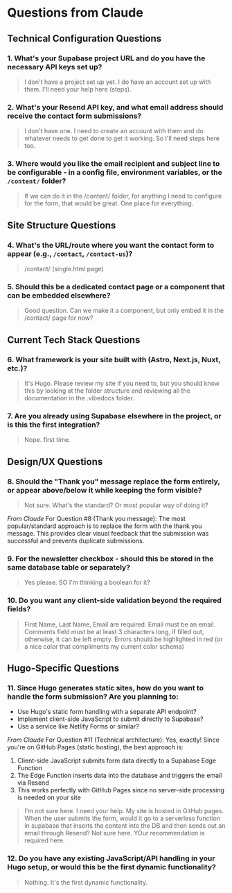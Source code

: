 # Questions from Claude

## Technical Configuration Questions

### 1. What's your Supabase project URL and do you have the necessary API keys set up?
>I don't have a project set up yet.  I do have an account set up with them.  I'll need your help here (steps).

### 2. What's your Resend API key, and what email address should receive the contact form submissions?
>I don't have one.  I need to create an account with them and do whatever needs to get done to get it working.  So I'll need steps here too.

### 3. Where would you like the email recipient and subject line to be configurable - in a config file, environment variables, or the `/content/` folder?
> If we can do it in the /content/ folder, for anything I need to configure for the form, that would be great.  One place for everything.

## Site Structure Questions

### 4. What's the URL/route where you want the contact form to appear (e.g., `/contact`, `/contact-us`)?
> /contact/ (single.html page)

### 5. Should this be a dedicated contact page or a component that can be embedded elsewhere?
> Good question. Can we make it a component, but only embed it in the /contact/ page for now?

## Current Tech Stack Questions

### 6. What framework is your site built with (Astro, Next.js, Nuxt, etc.)?
> It's Hugo.  Please review my site if you need to, but you should know this by looking at the folder structure and reviewing all the documentation in the .vibedocs folder.

### 7. Are you already using Supabase elsewhere in the project, or is this the first integration?
> Nope. first time.

## Design/UX Questions

### 8. Should the "Thank you" message replace the form entirely, or appear above/below it while keeping the form visible?
> Not sure.  What's the standard?  Or most popular way of doing it?

*From Claude* For Question #8 (Thank you message): The most popular/standard approach is to replace the form with the thank you
  message. This provides clear visual feedback that the submission was successful and prevents duplicate submissions.

### 9. For the newsletter checkbox - should this be stored in the same database table or separately?
> Yes please.  SO I'm thinking a boolean for it?

### 10. Do you want any client-side validation beyond the required fields?
> First Name, Last Name, Email are required.  Email must be an email.  Comments field must be at least 3 characters long, if filled out, otherwise, it can be left empty.   Errors should be highlighted in red (or a nice color that compliments my current color schema)

## Hugo-Specific Questions

### 11. Since Hugo generates static sites, how do you want to handle the form submission? Are you planning to:
- Use Hugo's static form handling with a separate API endpoint?
- Implement client-side JavaScript to submit directly to Supabase?
- Use a service like Netlify Forms or similar?

*From Claude* For Question #11 (Technical architecture): Yes, exactly! Since you're on GitHub Pages (static hosting), the best
  approach is:
  1. Client-side JavaScript submits form data directly to a Supabase Edge Function
  2. The Edge Function inserts data into the database and triggers the email via Resend
  3. This works perfectly with GitHub Pages since no server-side processing is needed on your site

> I'm not sure here. I need your help.   My site is hosted in GitHub pages.  When the user submits the form, would it go to a serverless function in supabase that inserts the content into the DB and then sends out an email through Resend?  Not sure here.  YOur recommendation is required here. 

### 12. Do you have any existing JavaScript/API handling in your Hugo setup, or would this be the first dynamic functionality?
> Nothing. It's the first dynamic functionality.